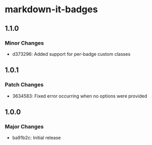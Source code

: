 # markdown-it-badges

## 1.1.0

### Minor Changes

- d373296: Added support for per-badge custom classes

## 1.0.1

### Patch Changes

- 3634583: Fixed error occurring when no options were provided

## 1.0.0

### Major Changes

- ba91b2c: Initial release
